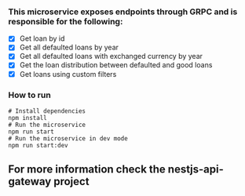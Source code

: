 ### This microservice exposes endpoints through GRPC and is responsible for the following:
- [x] Get loan by id
- [x] Get all defaulted loans by year
- [x] Get all defaulted loans with exchanged currency by year
- [x] Get the loan distribution between defaulted and good loans
- [x] Get loans using custom filters

### How to run
```shell
# Install dependencies
npm install
# Run the microservice
npm run start
# Run the microservice in dev mode
npm run start:dev
```

## For more information check the nestjs-api-gateway project
